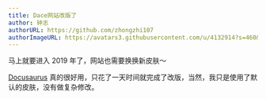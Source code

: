 ```yaml
---
title: Dace网站改版了
author: 钟志
authorURL: https://github.com/zhongzhi107
authorImageURL: https://avatars3.githubusercontent.com/u/4132914?s=460&v=4
---
```


马上就要进入 2019 年了，网站也需要换换新皮肤～

<!--truncate-->

[Docusaurus](https://docusaurus.io) 真的很好用，只花了一天时间就完成了改版，当然，我只是使用了默认的皮肤，没有做复杂修改。
